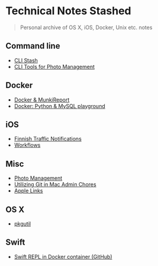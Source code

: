 Technical Notes Stashed
=======================

> Personal archive of OS X, iOS, Docker, Unix etc. notes

Command line
------------

* [CLI Stash](./md/tricks.md)
* [CLI Tools for Photo Management](./md/clitools_for_photo_management.md)

Docker
------

* [Docker & MunkiReport](./md/docker-toolbox-munkireport.md)
* [Docker: Python & MySQL playground](https://github.com/jlehikoinen/mysql-playground)

iOS
---

* [Finnish Traffic Notifications](./md/traffic.md)
* [Workflows](./md/workflow_app.md)

Misc
----

* [Photo Management](./md/photo_management.md)
* [Utilizing Git in Mac Admin Chores](./md/utilizing_git_admin_chores.md)
* [Apple Links](./md/apple_links.md)

OS X
----

* [pkgutil](./md/pkgutil.md)

Swift
-----

* [Swift REPL in Docker container (GitHub)](https://github.com/jlehikoinen/swift-repl)
